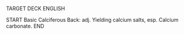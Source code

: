 TARGET DECK
ENGLISH

START
Basic
Calciferous
Back: adj. Yielding calcium salts, esp. Calcium carbonate.
END
